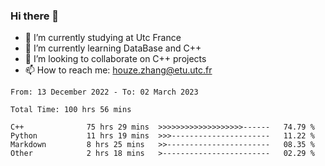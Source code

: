 ### Hi there 👋
- 🔭 I’m currently studying at Utc France
- 🌱 I’m currently learning DataBase and C++
- 👯 I’m looking to collaborate on C++ projects
- 📫 How to reach me: houze.zhang@etu.utc.fr

<!--START_SECTION:waka-->

```text
From: 13 December 2022 - To: 02 March 2023

Total Time: 100 hrs 56 mins

C++              75 hrs 29 mins  >>>>>>>>>>>>>>>>>>>------   74.79 %
Python           11 hrs 19 mins  >>>----------------------   11.22 %
Markdown         8 hrs 25 mins   >>-----------------------   08.35 %
Other            2 hrs 18 mins   >------------------------   02.29 %
```

<!--END_SECTION:waka-->
